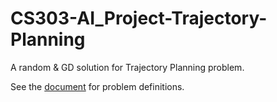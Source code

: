 # CS303-AI_Project-Trajectory-Planning

A random & GD solution for Trajectory Planning problem.

See the [document](https://github.com/manipEgo/CS303-AI_Project-Trajectory-Planning/blob/85d1ed8bf5eff2e375c41ae1556a2f25b4db4ba3/docs/CS303Project3.pdf) for problem definitions.
